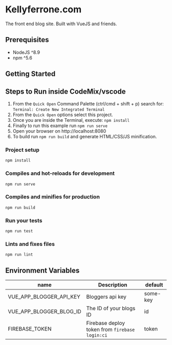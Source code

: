 # Kellyferrone.com

The front end blog site. Built with VueJS and friends. 

## Prerequisites

- NodeJS ^8.9
- npm ^5.6


## Getting Started

## Steps to Run inside CodeMix/vscode


1. From the `Quick Open`  Command Palette (ctrl/cmd + shift + p) search for:
     `Terminal: Create New Integrated Terminal`
2. From the `Quick Open` options select this project.
3. Once you are inside the Terminal, execute: `npm install`
4. Finally to run this example run `npm run serve`
5. Open your browser on http://localhost:8080
6. To build run `npm run build` and generate HTML/CSS/JS minification.

### Project setup
```
npm install
```

### Compiles and hot-reloads for development
```
npm run serve
```

### Compiles and minifies for production
```
npm run build
```

### Run your tests
```
npm run test
```

### Lints and fixes files
```
npm run lint
```

## Environment Variables

| name | Description | default |  
| ---- | ----------- | ------- |  
| VUE_APP_BLOGGER_API_KEY | Bloggers api key | some-key |  
| VUE_APP_BLOGGER_BLOG_ID | The ID of your blogs ID |  id | 
| FIREBASE_TOKEN | Firebase deploy token from `firebase login:ci` | token | 